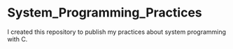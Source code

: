 # System_Programming_Practices
I created this repository to publish my practices about system programming with C.
